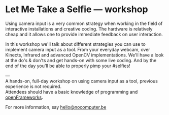 # Let Me Take a Selfie — workshop

Using camera input is a very common strategy when working in the field of interactive installations and creative coding. The hardware is relatively cheap and it allows one to provide immediate feedback on user interaction.

In this workshop we'll talk about different strategies you can use to implement camera input as a tool. From your everyday webcam, over Kinects, Infrared and advanced OpenCV implementations. We'll have a look at the do's & don'ts and get hands-on with some live coding. And by the end of the day you'll be able to properly pimp your #selfies!

—    
A hands-on, full-day workshop on using camera input as a tool, previous experience is not required.    
Attendees should have a basic knowledge of programming and [openFrameworks](http://openframeworks.cc/).
     
For more information, say [hello@nocomputer.be](hello@nocomputer.be)
